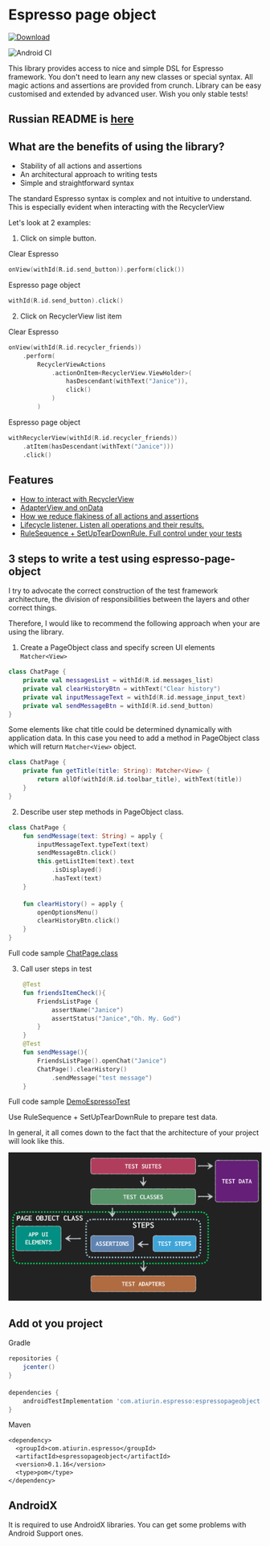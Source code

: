 # Espresso page object

[![Download](https://api.bintray.com/packages/alex-tiurin/espresso-page-object/espressopageobject/images/download.svg)](https://bintray.com/alex-tiurin/espresso-page-object/espressopageobject/_latestVersion)

![Android CI](https://github.com/alex-tiurin/espresso-page-object/workflows/AndroidCI/badge.svg)

This library provides access to nice and simple DSL for Espresso framework.
You don't need to learn any new classes or special syntax. All magic actions and assertions are provided from crunch.
Library can be easy customised and extended by advanced user. Wish you only stable tests!

## Russian README is [here](https://github.com/alex-tiurin/espresso-page-object/blob/master/README_RU.md)

## What are the benefits of using the library?

- Stability of all actions and assertions
- An architectural approach to writing tests
- Simple and straightforward syntax

The standard Espresso syntax is complex and not intuitive to understand. This is especially evident when interacting with the RecyclerView

Let's look at 2 examples:

1. Click on simple button.

Clear Espresso

```kotlin
onView(withId(R.id.send_button)).perform(click())
```
 Espresso page object
```kotlin
withId(R.id.send_button).click()
```

2. Click on RecyclerView list item

Clear Espresso

```kotlin
onView(withId(R.id.recycler_friends))
    .perform(
        RecyclerViewActions
            .actionOnItem<RecyclerView.ViewHolder>(
                hasDescendant(withText("Janice")),
                click()
            )
        )
```
 Espresso page object
```kotlin
withRecyclerView(withId(R.id.recycler_friends))
    .atItem(hasDescendant(withText("Janice")))
    .click()
```

## Features

-  [How to interact with RecyclerView](https://github.com/alex-tiurin/espresso-page-object/blob/master/wiki/en/adapterview.md)
-  [AdapterView and onData](https://github.com/alex-tiurin/espresso-page-object/blob/master/wiki/en/adapterview.md)
-  [How we reduce flakiness of all actions and assertions](https://github.com/alex-tiurin/espresso-page-object/blob/master/wiki/en/operations_stability.md)
-  [Lifecycle listener. Listen all operations and their results.](https://github.com/alex-tiurin/espresso-page-object/blob/master/wiki/en/lifecycle_listener.md)
-  [RuleSequence + SetUpTearDownRule. Full control under your tests](https://github.com/alex-tiurin/espresso-page-object/blob/master/wiki/en/rulesequence_setupterdownrule.md)

## 3 steps to write a test using espresso-page-object

I try to advocate the correct construction of the test framework architecture, the division of responsibilities between the layers and other correct things.

Therefore, I would like to recommend the following approach when your are using the library.

1. Create a PageObject class and specify screen UI elements `Matcher<View>`

```kotlin
class ChatPage {
    private val messagesList = withId(R.id.messages_list)
    private val clearHistoryBtn = withText("Clear history")
    private val inputMessageText = withId(R.id.message_input_text)
    private val sendMessageBtn = withId(R.id.send_button)
}
```
Some elements like chat title could be determined dynamically with application data.
In this case you need to add a method in PageObject class which will return `Matcher<View>` object.

```kotlin
class ChatPage {
    private fun getTitle(title: String): Matcher<View> {
        return allOf(withId(R.id.toolbar_title), withText(title))
    }
}
```

2. Describe user step methods in PageObject class.

```kotlin
class ChatPage {
    fun sendMessage(text: String) = apply {
        inputMessageText.typeText(text)
        sendMessageBtn.click()
        this.getListItem(text).text
            .isDisplayed()
            .hasText(text)
    }

    fun clearHistory() = apply {
        openOptionsMenu()
        clearHistoryBtn.click()
    }
}
```
Full code sample [ChatPage.class](https://github.com/alex-tiurin/espresso-page-object/blob/master/app/src/androidTest/java/com/atiurin/espressopageobjectexample/pages/ChatPage.kt)

3. Call user steps in test

```kotlin
    @Test
    fun friendsItemCheck(){
        FriendsListPage {
            assertName("Janice")
            assertStatus("Janice","Oh. My. God")
        }
    }
    @Test
    fun sendMessage(){
        FriendsListPage().openChat("Janice")
        ChatPage().clearHistory()
            .sendMessage("test message")
    }
```

Full code sample [DemoEspressoTest](https://github.com/alex-tiurin/espresso-page-object/blob/master/app/src/androidTest/java/com/atiurin/espressopageobjectexample/tests/DemoEspressoTest.kt)

Use RuleSequence + SetUpTearDownRule to prepare test data.

In general, it all comes down to the fact that the architecture of your project will look like this.

![Architecture](https://github.com/alex-tiurin/espresso-page-object/blob/master/wiki/img/architecture.png)

## Add ot you project
Gradle
```groovy
repositories {
    jcenter()
}

dependencies {
    androidTestImplementation 'com.atiurin.espresso:espressopageobject:0.1.16'
}
```
Maven
```
<dependency>
  <groupId>com.atiurin.espresso</groupId>
  <artifactId>espressopageobject</artifactId>
  <version>0.1.16</version>
  <type>pom</type>
</dependency>
```

## AndroidX

It is required to use AndroidX libraries. You can get some problems with Android Support ones.